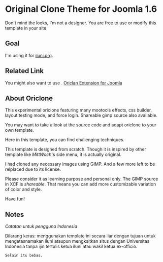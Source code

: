 Original Clone Theme for Joomla 1.6
===================================

Don't mind the looks, I'm not a designer.
You are free to use or modify this template in your site

## Goal
I'm using it for [iluni.org](http://iluni.org). 

Related Link
------------
You might also want to use .
[Oriclan Extension for Joomla](https://github.com/epsi/Oriclan-Joomla)

About Oriclone
--------------

This experimental oriclone featuring many mootools effects, 
css builder, layout testing mode, and force login. 
Shareable gimp source also available.

You may want to take a look at the source code 
and adapt oriclone to your own template.

Here in this template, you can find challenging techniques.

This template is designed from scratch. 
Though it is inspired by other template like *MittWoch*'s side menu,
it is actually original. 

I had cloned any necessary images using GIMP.
And a few more left to be relplaced due to its license.

Please consider it as learning purpose and personal only.
The GIMP source in XCF is *shareable*.
That means you can add more customizable variation of color and style.
		
Have fun!		

Notes
-----

*Catatan untuk pengguna Indonesia*

Dilarang keras: 
	menggunakan template ini secara liar 
	dengan tujuan untuk mengatasnamakan iluni
	ataupun mengkaitkan situs dengan Universitas Indonesia
	tanpa ijin tertulis ketua iluni atau wakil ketua ex-officio.

	Selain itu bebas.
